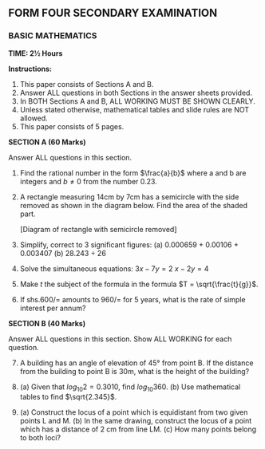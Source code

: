 ## FORM FOUR SECONDARY EXAMINATION

### BASIC MATHEMATICS

**TIME: 2½ Hours**

**Instructions:**

1.  This paper consists of Sections A and B.
2.  Answer ALL questions in both Sections in the answer sheets provided.
3.  In BOTH Sections A and B, ALL WORKING MUST BE SHOWN CLEARLY.
4.  Unless stated otherwise, mathematical tables and slide rules are NOT allowed.
5.  This paper consists of 5 pages.

**SECTION A (60 Marks)**

Answer ALL questions in this section.

1.  Find the rational number in the form $\frac{a}{b}$ where a and b are integers and $b \neq 0$ from the number 0.23.

2.  A rectangle measuring 14cm by 7cm has a semicircle with the side removed as shown in the diagram below. Find the area of the shaded part.

    [Diagram of rectangle with semicircle removed]

3.  Simplify, correct to 3 significant figures:
    (a) 0.000659 + 0.00106 + 0.003407
    (b) 28.243 ÷ 26

4.  Solve the simultaneous equations:
    $3x - 7y = 2$
    $x - 2y = 4$

5.  Make $t$ the subject of the formula in the formula $T = \sqrt{\frac{t}{g}}$.

6.  If shs.600/= amounts to 960/= for 5 years, what is the rate of simple interest per annum?

**SECTION B (40 Marks)**

Answer ALL questions in this section. Show ALL WORKING for each question.

7.  A building has an angle of elevation of 45° from point B. If the distance from the building to point B is 30m, what is the height of the building?

8.  (a) Given that $log_{10}2 = 0.3010$, find $log_{10}360$.
    (b) Use mathematical tables to find $\sqrt{2.345}$.

9.  (a) Construct the locus of a point which is equidistant from two given points L and M.
    (b) In the same drawing, construct the locus of a point which has a distance of 2 cm from line LM.
    (c) How many points belong to both loci?